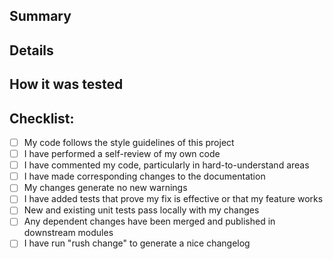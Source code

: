 <!--------------------------------------------------------------------------
👉 STEP 1: Welcome! Thanks for taking the time to submit a pull request!
     Even if you're a seasoned developer, this PR etiquettegist is always a
     good read: https://gist.github.com/mikepea/863f63d6e37281e329f8
--------------------------------------------------------------------------->

<!--------------------------------------------------------------------------
👉 STEP 2: We thoughtfully review both implementation AND feature design.
     If you are making a nontrivial change, it's recommended to first create
     a GitHub issue and get feedback on your proposed design.
--------------------------------------------------------------------------->

<!--------------------------------------------------------------------------
👉 STEP 3: Write a concise but specific PR title in the box above.
     Prefix your PR with a relevant Rush Stack package name in brackets.
     For example, if your PR fixes the "@rushstack/ts-command-line" project,
     then your GitHub title might look like:

     "[ts-command-line] Add support for numeric command line parameters"
--------------------------------------------------------------------------->

## Summary

<!--------------------------------------------------------------------------
👉 STEP 4:  In a few sentences, write a summary explaining:

     From the perspective of an end user, what problem are you solving?
     What did you change?

     You can add the magic phrase "Fixes #1234" to automatically close
     issue #1234 when your PR is merged.
--------------------------------------------------------------------------->

## Details

<!--------------------------------------------------------------------------
👉 STEP 5: Provide additional details about your fix:

     How did you solve the problem?
     Mention any alternate approaches you considered.
     Did you completely solve the problem, or are some cases not handled yet?
     Does this change break backwards compatibility?
     Could any aspects of your change impact performance?
--------------------------------------------------------------------------->

## How it was tested

<!--------------------------------------------------------------------------
👉 STEP 6: What test cases did you use to validate your work?
     Given the complexities of how build tools interact with the OS, we only
     require unit tests for algorithmic code (e.g. parsing a string, sorting a list).
     Manual testing is fine; you might write something like:

     "Invoked 'rush install' with useWorkspaces=true and useWorkspaces=false
     and confirmed that peer dependencies were handled correctly."

     NOTE: Manual testing should be performed on the *final* commit.
     Pushing additional commits with "small" fixes often invalidates testing.
--------------------------------------------------------------------------->

<!--------------------------------------------------------------------------
👉 STEP 7: Don't forget to run "rush change":

     https://rushjs.io/pages/best_practices/change_logs/
--------------------------------------------------------------------------->

<!--------------------------------------------------------------------------
👉 STEP 8: Do the checklist!
--------------------------------------------------------------------------->

## Checklist:

- [ ] My code follows the style guidelines of this project
- [ ] I have performed a self-review of my own code
- [ ] I have commented my code, particularly in hard-to-understand areas
- [ ] I have made corresponding changes to the documentation
- [ ] My changes generate no new warnings
- [ ] I have added tests that prove my fix is effective or that my feature works
- [ ] New and existing unit tests pass locally with my changes
- [ ] Any dependent changes have been merged and published in downstream modules
- [ ] I have run "rush change" to generate a nice changelog
